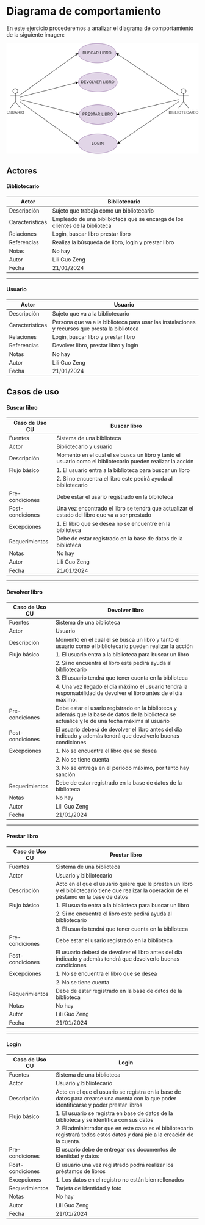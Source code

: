 # Diagrama de comportamiento

En este ejercicio procederemos a analizar el diagrama de comportamiento de la siguiente imagen: 

![biblioteca](biblioteca.drawio.png)

## Actores

#### Bibliotecario

|  Actor | Bibliotecario |
|---|---|
| Descripción  | Sujeto que trabaja como un bibliotecario  |
| Características  | Empleado de una biblibioteca que se encarga de los clientes de la biblioteca |
| Relaciones | Login, buscar libro prestar libro  |
| Referencias | Realiza la búsqueda de libro, login y prestar libro|   
|  Notas |  No hay |
| Autor  | Lili Guo Zeng |
|Fecha | 21/01/2024 |

---
#### Usuario

|  Actor | Usuario |
|---|---|
| Descripción  | Sujeto que va a la bibliotecario  |
| Características  | Persona que va a la biblioteca para usar las instalaciones y recursos que presta la biblioteca |
| Relaciones | Login, buscar libro y prestar libro |
| Referencias | Devolver libro, prestar libro y login |   
|  Notas |  No hay |
| Autor  | Lili Guo Zeng |
|Fecha | 21/01/2024 |

## Casos de uso

#### Buscar libro

  |  Caso de Uso	CU | Buscar libro |
  |---|---|
  | Fuentes  | Sistema de una biblioteca  |
  | Actor  |  Bibliotecario y usuario  |
  | Descripción | Momento en el cual el se busca un libro y tanto el usuario como el bibliotecario pueden realizar la acción  |
  | Flujo básico | 1. El usuario entra a la biblioteca para buscar un libro 
  |              |  2. Si no encuentra el libro este pedirá ayuda al bibliotecario |
  | Pre-condiciones | Debe estar el usario registrado en la biblioteca  |  
  | Post-condiciones  | Una vez encontrado el libro se tendrá que actualizar el estado del libro que va a ser prestado |
  |Excepciones | 1. El libro que se desea no se encuentre en la biblioteca |
  |  Requerimientos | Debe de estar registrado en la base de datos de la biblioteca  |
  |  Notas |  No hay |
  | Autor  | Lili Guo Zeng |
  |Fecha | 21/01/2024 |

---
  #### Devolver libro

  |  Caso de Uso	CU | Devolver libro |
  |---|---|
  | Fuentes  | Sistema de una biblioteca  |
  | Actor  |  Usuario  |
  | Descripción | Momento en el cual el se busca un libro y tanto el usuario como el bibliotecario pueden realizar la acción  |
  | Flujo básico | 1. El usuario entra a la biblioteca para buscar un libro
  |              | 2. Si no encuentra el libro este pedirá ayuda al bibliotecario
  |              | 3. El usuario tendrá que tener cuenta en la biblioteca 
  |              | 4. Una vez llegado el día máximo el usuario tendrá la responsabilidad de devolver el libro antes de el día máximo. |
  | Pre-condiciones | Debe estar el usario registrado en la biblioteca y además que la base de datos de la biblioteca se actualice y le dé una fecha máxima al usuario  |  
  | Post-condiciones  | El usuario deberá de devolver el libro antes del día indicado y además tendrá que devolverlo buenas condiciones | 
  | Excepciones | 1. No se encuentra el libro que se desea|
  |             | 2. No se tiene cuenta|
  |             | 3. No se entrega en el periodo máximo, por tanto hay sanción |
  |  Requerimientos | Debe de estar registrado en la base de datos de la biblioteca  |
  |  Notas |  No hay |
  | Autor  | Lili Guo Zeng |
  |Fecha | 21/01/2024 |

---
#### Prestar libro

  |  Caso de Uso	CU | Prestar libro |
  |---|---|
  | Fuentes  | Sistema de una biblioteca  |
  | Actor  |  Usuario y bibliotecario  |
  | Descripción | Acto en el que el usuario quiere que le presten un libro y el bibliotecario tiene que realizar la operación de el péstamo en la base de datos  |
  | Flujo básico | 1. El usuario entra a la biblioteca para buscar un libro |
  |              | 2. Si no encuentra el libro este pedirá ayuda al bibliotecario |
  |              | 3. El usuario tendrá que tener cuenta en la biblioteca|
  | Pre-condiciones | Debe estar el usario registrado en la biblioteca |  
  | Post-condiciones  | El usuario deberá de devolver el libro antes del día indicado y además tendrá que devolverlo buenas condiciones |
  | Excepciones | 1. No se encuentra el libro que se desea|
  |             | 2. No se tiene cuenta|
  |  Requerimientos | Debe de estar registrado en la base de datos de la biblioteca  |
  |  Notas |  No hay |
  | Autor  | Lili Guo Zeng |
  |Fecha | 21/01/2024 |

  --- 
  #### Login

  |  Caso de Uso	CU | Login |
  |---|---|
  | Fuentes  | Sistema de una biblioteca  |
  | Actor  |  Usuario y bibliotecario  |
  | Descripción | Acto en el que el usuario se registra en la base de datos para crearse una cuenta con la que poder identificarse y poder prestar libros |
  | Flujo básico | 1. El usuario se registra en base de datos de la biblioteca y se identifica con sus datos 
  |              | 2. El administrador que en este caso es el bibliotecario registrará todos estos datos y dará pie a la creación de la cuenta. |
  | Pre-condiciones | El usuario debe de entregar sus documentos de identidad y datos |  
  | Post-condiciones  | El usuario una vez registrado podrá realizar los préstamos de libros |  
  | Excepciones | 1. Los datos en el registro no están bien rellenados|
  |  Requerimientos | Tarjeta de identidad y foto  |
  |  Notas |  No hay |
  | Autor  | Lili Guo Zeng |
  |Fecha | 21/01/2024 |
